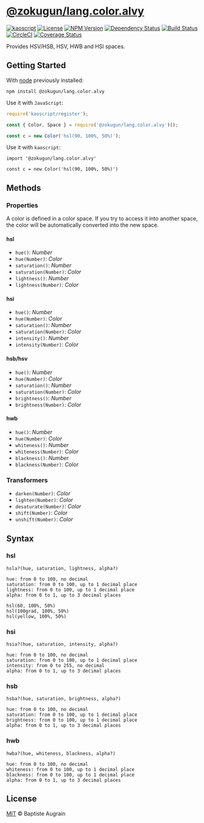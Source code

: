 [@zokugun/lang.color.alvy](https://github.com/ZokugunKS/lang.color.alvy)
==============================================================

[![kaoscript](https://img.shields.io/badge/language-kaoscript-orange.svg)](https://github.com/kaoscript/kaoscript)
[![License](https://img.shields.io/badge/license-MIT-blue.svg)](./LICENSE)
[![NPM Version](https://img.shields.io/npm/v/@zokugun/lang.color.alvy.svg?colorB=green)](https://www.npmjs.com/package/@zokugun/lang.color.alvy)
[![Dependency Status](https://badges.depfu.com/badges/09e68dbdaf54324daebb74822a3356d6/overview.svg)](https://depfu.com/github/zokugun/lang.color.alvy)
[![Build Status](https://travis-ci.org/ZokugunKS/lang.color.alvy.svg?branch=master)](https://travis-ci.org/ZokugunKS/lang.color.alvy)
[![CircleCI](https://circleci.com/gh/ZokugunKS/lang.color.alvy/tree/master.svg?style=shield)](https://circleci.com/gh/ZokugunKS/lang.color.alvy/tree/master)
[![Coverage Status](https://img.shields.io/coveralls/ZokugunKS/lang.color.alvy/master.svg)](https://coveralls.io/github/ZokugunKS/lang.color.alvy)

Provides HSV/HSB, HSV, HWB and HSI spaces.

Getting Started
---------------

With [node](http://nodejs.org) previously installed:

	npm install @zokugun/lang.color.alvy

Use it with `JavaScript`:

```javascript
require('kaoscript/register');

const { Color, Space } = require('@zokugun/lang.color.alvy')();

const c = new Color('hsl(90, 100%, 50%)');
```

Use it with `kaoscript`:
```kaoscript
import '@zokugun/lang.color.alvy'

const c = new Color('hsl(90, 100%, 50%)')
```

Methods
-------

### Properties

A color is defined in a color space. If you try to access it into another space, the color will be automatically converted into the new space.

#### hsl

* `hue()`: *Number*
* `hue(Number)`: *Color*
* `saturation()`: *Number*
* `saturation(Number)`: *Color*
* `lightness()`: *Number*
* `lightness(Number)`: *Color*

#### hsi

* `hue()`: *Number*
* `hue(Number)`: *Color*
* `saturation()`: *Number*
* `saturation(Number)`: *Color*
* `intensity()`: *Number*
* `intensity(Number)`: *Color*

#### hsb/hsv

* `hue()`: *Number*
* `hue(Number)`: *Color*
* `saturation()`: *Number*
* `saturation(Number)`: *Color*
* `brightness()`: *Number*
* `brightness(Number)`: *Color*

#### hwb

* `hue()`: *Number*
* `hue(Number)`: *Color*
* `whiteness()`: *Number*
* `whiteness(Number)`: *Color*
* `blackness()`: *Number*
* `blackness(Number)`: *Color*

### Transformers

* `darken(Number)`: *Color*
* `lighten(Number)`: *Color*
* `desaturate(Number)`: *Color*
* `shift(Number)`: *Color*
* `unshift(Number)`: *Color*

Syntax
------

### hsl
```
hsla?(hue, saturation, lightness, alpha?)

hue: from 0 to 100, no decimal
saturation: from 0 to 100, up to 1 decimal place
lightness: from 0 to 100, up to 1 decimal place
alpha: from 0 to 1, up to 3 decimal places

hsl(60, 100%, 50%)
hsl(100grad, 100%, 50%)
hsl(yellow, 100%, 50%)
```

### hsi
```
hsia?(hue, saturation, intensity, alpha?)

hue: from 0 to 100, no decimal
saturation: from 0 to 100, up to 1 decimal place
intensity: from 0 to 255, no decimal
alpha: from 0 to 1, up to 3 decimal places
```

### hsb
```
hsba?(hue, saturation, brightness, alpha?)

hue: from 0 to 100, no decimal
saturation: from 0 to 100, up to 1 decimal place
brightness: from 0 to 100, up to 1 decimal place
alpha: from 0 to 1, up to 3 decimal places
```

### hwb
```
hwba?(hue, whiteness, blackness, alpha?)

hue: from 0 to 100, no decimal
whiteness: from 0 to 100, up to 1 decimal place
blackness: from 0 to 100, up to 1 decimal place
alpha: from 0 to 1, up to 3 decimal places
```

License
-------

[MIT](http://www.opensource.org/licenses/mit-license.php) &copy; Baptiste Augrain
